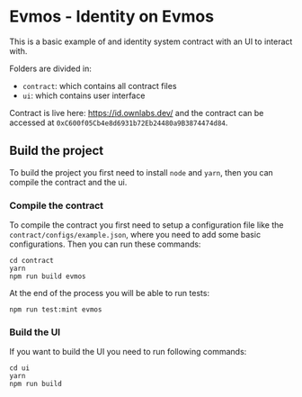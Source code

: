 # Evmos - Identity on Evmos

This is a basic example of and identity system contract with an UI to interact with.

Folders are divided in:
- `contract`: which contains all contract files
- `ui`: which contains user interface

Contract is live here: https://id.ownlabs.dev/ and the contract can be accessed at `0xC600f05Cb4e8d6931b72Eb24480a9B3874474d84`.

## Build the project

To build the project you first need to install `node` and `yarn`, then you can compile the contract and the ui.

### Compile the contract

To compile the contract you first need to setup a configuration file like the `contract/configs/example.json`, where you need to add some basic configurations.
Then you can run these commands:

```
cd contract
yarn
npm run build evmos
```

At the end of the process you will be able to run tests:

```
npm run test:mint evmos
```

### Build the UI

If you want to build the UI you need to run following commands:

```
cd ui
yarn
npm run build
```
